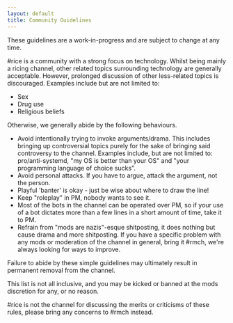 ```yaml
---
layout: default
title: Community Guidelines
---
```


<p class="text-danger text-center">These guidelines are a work-in-progress and are subject to change at any time.</p>

\#rice is a community with a strong focus on technology. Whilst being mainly a ricing channel, other related topics surrounding technology are generally acceptable. However, prolonged discussion of other less-related topics is discouraged. Examples include but are not limited to:

* Sex
* Drug use
* Religious beliefs

Otherwise, we generally abide by the following behaviours.

* Avoid intentionally trying to invoke arguments/drama. This includes bringing up controversial topics purely for the sake of bringing said controversy to the channel. Examples include, but are not limited to: pro/anti-systemd, "my OS is better than your OS" and "your programming language of choice sucks".
* Avoid personal attacks. If you have to argue, attack the argument, not the person.
* Playful 'banter' is okay - just be wise about where to draw the line!
* Keep "roleplay" in PM, nobody wants to see it.
* Most of the bots in the channel can be operated over PM, so if your use of a bot dictates more than a few lines in a short amount of time, take it to PM.
* Refrain from "mods are nazis"-esque shitposting, it does nothing but cause drama and more shitposting. If you have a specific problem with any mods or moderation of the channel in general, bring it #rmch, we're always looking for ways to improve.

Failure to abide by these simple guidelines may ultimately result in permanent removal from the channel.

This list is not all inclusive, and you may be kicked or banned at the mods discretion for any, or no reason.

\#rice is not the channel for discussing the merits or criticisms of these rules, please bring any concerns to #rmch instead.

